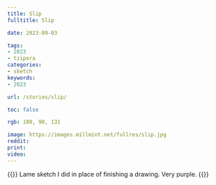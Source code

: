 ```yaml
---
title: Slip
fulltitle: Slip

date: 2023-09-03

tags:
- 2023
- tzipora
categories:
- sketch
keywords:
- 2023

url: /stories/slip/

toc: false

rgb: 100, 90, 131

image: https://images.millmint.net/fullres/slip.jpg
reddit:
print:
video:
---
```

{{<hint caption>}}
Lame sketch I did in place of finishing a drawing. Very purple.
{{</hint>}}